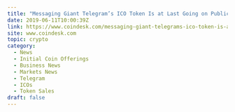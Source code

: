 ```yaml
---
title: "Messaging Giant Telegram’s ICO Token Is at Last Going on Public Sale"
date: 2019-06-11T10:00:39Z
link: https://www.coindesk.com/messaging-giant-telegrams-ico-token-is-at-last-going-on-public-sale?utm_medium=RSS&utm_source=hune
site: www.coindesk.com
topic: crypto
category:
  - News
  - Initial Coin Offerings
  - Business News
  - Markets News
  - Telegram
  - ICOs
  - Token Sales
draft: false
---
```

